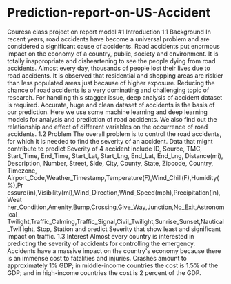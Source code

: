 # Prediction-report-on-US-Accident
Couresa class project on report model
#1 Introduction
1.1 Background
In recent years, road accidents have become a universal problem and are
considered a significant cause of accidents. Road accidents put enormous impact
on the economy of a country, public, society and environment. It is totally
inappropriate and disheartening to see the people dying from road accidents.
Almost every day, thousands of people lost their lives due to road accidents. It is
observed that residential and shopping areas are riskier than less populated areas
just because of higher exposure. Reducing the chance of road accidents is a very
dominating and challenging topic of research. For handling this stagger issue, deep
analysis of accident dataset is required. Accurate, huge and clean dataset of
accidents is the basis of our prediction. Here we use some machine learning and
deep learning models for analysis and prediction of road accidents. We also find
out the relationship and effect of different variables on the occurrence of road
accidents.
1.2 Problem
The overall problem is to control the road accidents, for which it is needed to find
the severity of an accident. Data that might contribute to predict Severity of 
4
accident include ID, Source, TMC, Start_Time, End_Time, Start_Lat, Start_Lng,
End_Lat, End_Lng, Distance(mi), Description, Number, Street, Side, City, County,
State, Zipcode, Country, Timezone,
Airport_Code,Weather_Timestamp,Temperature(F),Wind_Chill(F),Humidity(%),Pr
essure(in),Visibility(mi),Wind_Direction,Wind_Speed(mph),Precipitation(in),Weat
her_Condition,Amenity,Bump,Crossing,Give_Way,Junction,No_Exit,Astronomical_
Twilight,Traffic_Calming,Traffic_Signal,Civil_Twilight,Sunrise_Sunset,Nautical_Twil
ight, Stop, Station and predict Severity that show least and significant impact on
traffic.
1.3 Interest
Almost every country is interested in predicting the severity of accidents for
controlling the emergency. Accidents have a massive impact on the country's
economy because there is an immense cost to fatalities and injuries. Crashes
amount to approximately 1% GDP; in middle-income countries the cost is 1.5% of 
the GDP; and in high-income countries the cost is 2 percent of the GDP.
